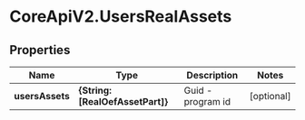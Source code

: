 # CoreApiV2.UsersRealAssets

## Properties
Name | Type | Description | Notes
------------ | ------------- | ------------- | -------------
**usersAssets** | **{String: [RealOefAssetPart]}** | Guid - program id | [optional] 


